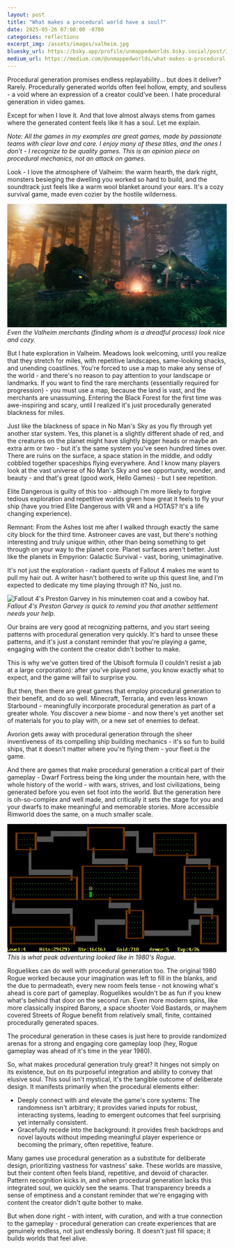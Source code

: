 ```yaml
---
layout: post
title: "What makes a procedural world have a soul?"
date: 2025-05-26 07:00:00 -0700
categories: reflections
excerpt_img: /assets/images/valheim.jpg
bluesky_url: https://bsky.app/profile/unmappedworlds.bsky.social/post/3lq3laonnnk2v
medium_url: https://medium.com/@unmappedworlds/what-makes-a-procedural-world-have-a-soul-f88af35d8e60
---
```


Procedural generation promises endless replayability... but does it deliver? Rarely. Procedurally generated worlds often feel hollow, empty, and soulless - a void where an expression of a creator could've been. I hate procedural generation in video games.

Except for when I love it. And that love almost always stems from games where the generated content feels like it has a soul. Let me explain.

_Note: All the games in my examples are great games, made by passionate teams with clear love and care. I enjoy many of these titles, and the ones I don't - I recognize to be quality games. This is an opinion piece on procedural mechanics, not an attack on games._

Look - I love the atmosphere of Valheim: the warm hearth, the dark night, monsters besieging the dwelling you worked so hard to build, and the soundtrack just feels like a warm wool blanket around your ears. It's a cozy survival game, made even cozier by the hostile wilderness.

![Valheim merchant under a tent, with a campfire, and a whimsical creature by their side.](/assets/images/valheim.jpg)
*Even the Valheim merchants (finding whom is a dreadful process) look nice and cozy.*

But I hate exploration in Valheim. Meadows look welcoming, until you realize that they stretch for miles, with repetitive landscapes, same-looking shacks, and unending coastlines. You're forced to use a map to make any sense of the world - and there's no reason to pay attention to your landscape or landmarks. If you want to find the rare merchants (essentially required for progression) - you must use a map, because the land is vast, and the merchants are unassuming. Entering the Black Forest for the first time was awe-inspiring and scary, until I realized it's just procedurally generated blackness for miles.

Just like the blackness of space in No Man's Sky as you fly through yet another star system. Yes, this planet is a slightly different shade of red, and the creatures on the planet might have slightly bigger heads or maybe an extra arm or two - but it's the same system you've seen hundred times over. There are ruins on the surface, a space station in the middle, and oddly cobbled together spaceships flying everywhere. And I know many players look at the vast universe of No Man's Sky and see opportunity, wonder, and beauty - and that's great (good work, Hello Games) - but I see repetition.

Elite Dangerous is guilty of this too - although I'm more likely to forgive tedious exploration and repetitive worlds given how great it feels to fly your ship (have you tried Elite Dangerous with VR and a HOTAS? It's a life changing experience).

Remnant: From the Ashes lost me after I walked through exactly the same city block for the third time. Astroneer caves are vast, but there's nothing interesting and truly unique within, other than being something to get through on your way to the planet core. Planet surfaces aren't better. Just like the planets in Empyrion: Galactic Survival - vast, boring, unimaginative.

It's not just the exploration - radiant quests of Fallout 4 makes me want to pull my hair out. A writer hasn't bothered to write up this quest line, and I'm expected to dedicate my time playing through it? No, just no.

![Fallout 4's Preston Garvey in his minutemen coat and a cowboy hat.](/assets/images/fallout-4-preston-garvey.avif)
*Fallout 4's Preston Garvey is quick to remind you that another settlement needs your help.*

Our brains are very good at recognizing patterns, and you start seeing patterns with procedural generation very quickly. It's hard to unsee these patterns, and it's just a constant reminder that you're playing a game, engaging with the content the creator didn't bother to make.

This is why we've gotten tired of the Ubisoft formula (I couldn't resist a jab at a large corporation): after you've played some, you know exactly what to expect, and the game will fail to surprise you.

But then, then there are great games that employ procedural generation to their benefit, and do so well. Minecraft, Terraria, and even less known Starbound - meaningfully incorporate procedural generation as part of a greater whole. You discover a new biome - and now there's yet another set of materials for you to play with, or a new set of enemies to defeat.

Avorion gets away with procedural generation through the sheer inventiveness of its compelling ship building mechanics - it's so fun to build ships, that it doesn't matter where you're flying them - your fleet *is* the game.

And there are games that make procedural generation a critical part of their gameplay - Dwarf Fortress being the king under the mountain here, with the whole history of the world - with wars, strives, and lost civilizations, being generated before you even set foot into the world. But the generation here is oh-so-complex and well made, and critically it sets the stage for you and your dwarfs to make meaningful and memorable stories. More accessible Rimworld does the same, on a much smaller scale.

![A screenshot of ASCII dungeon of 1980's game Rogue.](/assets/images/rogue-1980.png)
*This is what peak adventuring looked like in 1980's Rogue.*

Roguelikes can do well with procedural generation too. The original 1980 Rogue worked because your imagination was left to fill in the blanks, and the due to permadeath, every new room feels tense - not knowing what's ahead is core part of gameplay. Roguelikes wouldn't be as fun if you knew what's behind that door on the second run. Even more modern spins, like more classically inspired Barony, a space shooter Void Bastards, or mayhem covered Streets of Rogue benefit from relatively small, finite, contained procedurally generated spaces.

The procedural generation in these cases is just here to provide randomized arenas for a strong and engaging core gameplay loop (hey, Rogue gameplay was ahead of it's time in the year 1980).

So, what makes procedural generation truly great? It hinges not simply on its existence, but on its purposeful integration and ability to convey that elusive soul. This soul isn't mystical, it's the tangible outcome of deliberate design. It manifests primarily when the procedural elements either:

* Deeply connect with and elevate the game's core systems: The randomness isn't arbitrary; it provides varied inputs for robust, interacting systems, leading to emergent outcomes that feel surprising yet internally consistent.
* Gracefully recede into the background: It provides fresh backdrops and novel layouts without impeding meaningful player experience or becoming the primary, often repetitive, feature.

Many games use procedural generation as a substitute for deliberate design, prioritizing vastness for vastness' sake. These worlds are massive, but their content often feels bland, repetitive, and devoid of character. Pattern recognition kicks in, and when procedural generation lacks this integrated soul, we quickly see the seams. That transparency breeds a sense of emptiness and a constant reminder that we're engaging with content the creator didn't quite bother to make.

But when done right - with intent, with curation, and with a true connection to the gameplay - procedural generation can create experiences that are genuinely endless, not just endlessly boring. It doesn't just fill space; it builds worlds that feel alive.
